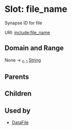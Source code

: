 
# Slot: file_name


Synapse ID for file

URI: [include:file_name](https://w3id.org/include/file_name)


## Domain and Range

None &#8594;  <sub>0..1</sub> [String](types/String.md)

## Parents


## Children


## Used by

 * [DataFile](DataFile.md)
